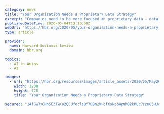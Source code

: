 ```yaml
---
category: news
title: "Your Organization Needs a Proprietary Data Strategy"
excerpt: "Companies need to be more focused on proprietary data — data that is unique to a company and can be used to create a sustainable competitive advantage. The ne"
publishedDateTime: 2020-05-04T13:13:00Z
webUrl: "https://hbr.org/2020/05/your-organization-needs-a-proprietary-data-strategy?referral=00563"
type: article

provider:
  name: Harvard Business Review
  domain: hbr.org

topics:
  - AI in Autos
  - AI

images:
  - url: "https://hbr.org/resources/images/article_assets/2020/05/May20_04_1197992656.jpg"
    width: 1200
    height: 675
    title: "Your Organization Needs a Proprietary Data Strategy"

secured: "14fGw7yCNnSE3TwCa2QCUfocleQY7D9n2W+cfXsNpbWpNMO2kMLc7zznO3HJaG8inhW7u88Rzhuodb2KEPnk1deCY9DGcsx3+NFDtfLlJ2XilMJBiGtS9KecxgepDpI5wvK32HsTEGu/Q+gb18YUgVJJx8/zwZBEd2DQRu+DVNgAfujvB2ys2bJtfnGzkX4b8gOOsr4MFqaoTojdYDruQAhdsBqnArrJX1XDK6FKiwnE2AmploAbeAVurj87edII62cSfAF6TZTvjnWTjaEOVY6afTuKE6AhS2pCxrLYRj09Zof3PCgqvy6KzgcCN/fx;Bfvj/iZ/eyokpuFwr4CYIw=="
---
```


